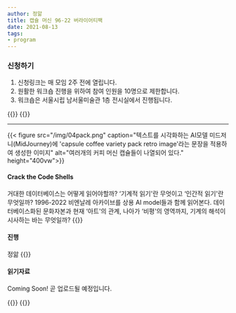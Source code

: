 ```yaml
---
author: 정앎
title: 캡슐 머신 96-22 버라이어티팩
date: 2021-08-13
tags:
- program
---
```


### 신청하기 
1. 신청링크는 매 모임 2주 전에 열립니다. 
2. 원활한 워크숍 진행을 위하여 참여 인원을 10명으로 제한합니다.
3. 워크숍은 서울시립 남서울미술관 1층 전시실에서 진행됩니다.


{{<break>}}
{{<break>}}

*** 

{{< figure src="/img/04pack.png" caption="텍스트를 시각화하는 AI모델 미드저니(MidJourney)에 'capsule coffee variety pack retro image'라는 문장을 적용하여 생성한 이미지" alt="여러개의 커피 머신 캡슐들이 나열되어 있다." height="400vw">}}
#### Crack the Code Shells 
거대한 데이터베이스는 어떻게 읽어야할까? ‘기계적 읽기'란 무엇이고 ‘인간적 읽기'란 무엇일까? 1996-2022 비엔날레 아카이브를 상용 AI model들과 함께 읽어본다. 데이터베이스화된 문화자본과 현재 ‘아트'의 관계, 나아가 ‘비평'의 영역까지, 기계의 해석이 시사하는 바는 무엇일까? 
{{<break>}}

#### 진행  
정앎 
{{<break>}}

#### 읽기자료 
Coming Soon! 
곧 업로드될 예정입니다. 


{{<break>}}
{{<break>}}
